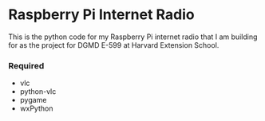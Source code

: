 # Raspberry Pi Internet Radio

This is the python code for my Raspberry Pi internet radio that I am building for as the project for DGMD E-599 at Harvard Extension School.

### Required
* vlc
* python-vlc
* pygame
* wxPython

